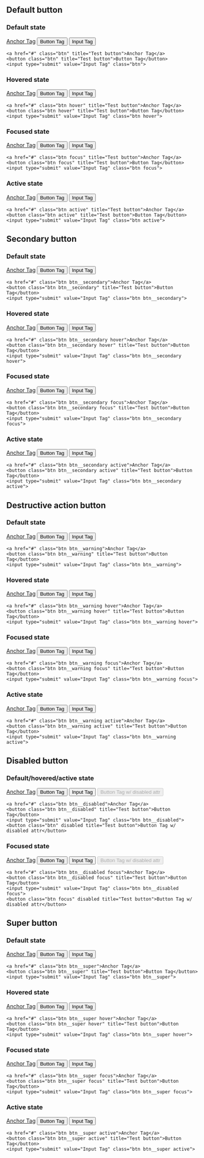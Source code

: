 ## Default button

### Default state

<a href="#" class="btn" title="Test button">Anchor Tag</a>
<button class="btn" title="Test button">Button Tag</button>
<input type="submit" value="Input Tag" class="btn">

```
<a href="#" class="btn" title="Test button">Anchor Tag</a>
<button class="btn" title="Test button">Button Tag</button>
<input type="submit" value="Input Tag" class="btn">
```

### Hovered state

<a href="#" class="btn hover" title="Test button">Anchor Tag</a>
<button class="btn hover" title="Test button">Button Tag</button>
<input type="submit" value="Input Tag" class="btn hover">

```
<a href="#" class="btn hover" title="Test button">Anchor Tag</a>
<button class="btn hover" title="Test button">Button Tag</button>
<input type="submit" value="Input Tag" class="btn hover">
```

### Focused state

<a href="#" class="btn focus" title="Test button">Anchor Tag</a>
<button class="btn focus" title="Test button">Button Tag</button>
<input type="submit" value="Input Tag" class="btn focus">

```
<a href="#" class="btn focus" title="Test button">Anchor Tag</a>
<button class="btn focus" title="Test button">Button Tag</button>
<input type="submit" value="Input Tag" class="btn focus">
```

### Active state

<a href="#" class="btn active" title="Test button">Anchor Tag</a>
<button class="btn active" title="Test button">Button Tag</button>
<input type="submit" value="Input Tag" class="btn active">

```
<a href="#" class="btn active" title="Test button">Anchor Tag</a>
<button class="btn active" title="Test button">Button Tag</button>
<input type="submit" value="Input Tag" class="btn active">
```

## Secondary button

### Default state

<a href="#" class="btn btn__secondary">Anchor Tag</a>
<button class="btn btn__secondary" title="Test button">Button Tag</button>
<input type="submit" value="Input Tag" class="btn btn__secondary">

```
<a href="#" class="btn btn__secondary">Anchor Tag</a>
<button class="btn btn__secondary" title="Test button">Button Tag</button>
<input type="submit" value="Input Tag" class="btn btn__secondary">
```

### Hovered state

<a href="#" class="btn btn__secondary hover">Anchor Tag</a>
<button class="btn btn__secondary hover" title="Test button">Button Tag</button>
<input type="submit" value="Input Tag" class="btn btn__secondary hover">

```
<a href="#" class="btn btn__secondary hover">Anchor Tag</a>
<button class="btn btn__secondary hover" title="Test button">Button Tag</button>
<input type="submit" value="Input Tag" class="btn btn__secondary hover">
```

### Focused state

<a href="#" class="btn btn__secondary focus">Anchor Tag</a>
<button class="btn btn__secondary focus" title="Test button">Button Tag</button>
<input type="submit" value="Input Tag" class="btn btn__secondary focus">

```
<a href="#" class="btn btn__secondary focus">Anchor Tag</a>
<button class="btn btn__secondary focus" title="Test button">Button Tag</button>
<input type="submit" value="Input Tag" class="btn btn__secondary focus">
```

### Active state

<a href="#" class="btn btn__secondary active">Anchor Tag</a>
<button class="btn btn__secondary active" title="Test button">Button Tag</button>
<input type="submit" value="Input Tag" class="btn btn__secondary active">

```
<a href="#" class="btn btn__secondary active">Anchor Tag</a>
<button class="btn btn__secondary active" title="Test button">Button Tag</button>
<input type="submit" value="Input Tag" class="btn btn__secondary active">
```

## Destructive action button

### Default state

<a href="#" class="btn btn__warning">Anchor Tag</a>
<button class="btn btn__warning" title="Test button">Button Tag</button>
<input type="submit" value="Input Tag" class="btn btn__warning">

```
<a href="#" class="btn btn__warning">Anchor Tag</a>
<button class="btn btn__warning" title="Test button">Button Tag</button>
<input type="submit" value="Input Tag" class="btn btn__warning">
```

### Hovered state

<a href="#" class="btn btn__warning hover">Anchor Tag</a>
<button class="btn btn__warning hover" title="Test button">Button Tag</button>
<input type="submit" value="Input Tag" class="btn btn__warning hover">

```
<a href="#" class="btn btn__warning hover">Anchor Tag</a>
<button class="btn btn__warning hover" title="Test button">Button Tag</button>
<input type="submit" value="Input Tag" class="btn btn__warning hover">
```

### Focused state

<a href="#" class="btn btn__warning focus">Anchor Tag</a>
<button class="btn btn__warning focus" title="Test button">Button Tag</button>
<input type="submit" value="Input Tag" class="btn btn__warning focus">

```
<a href="#" class="btn btn__warning focus">Anchor Tag</a>
<button class="btn btn__warning focus" title="Test button">Button Tag</button>
<input type="submit" value="Input Tag" class="btn btn__warning focus">
```

### Active state

<a href="#" class="btn btn__warning active">Anchor Tag</a>
<button class="btn btn__warning active" title="Test button">Button Tag</button>
<input type="submit" value="Input Tag" class="btn btn__warning active">

```
<a href="#" class="btn btn__warning active">Anchor Tag</a>
<button class="btn btn__warning active" title="Test button">Button Tag</button>
<input type="submit" value="Input Tag" class="btn btn__warning active">
```

## Disabled button

### Default/hovered/active state

<a href="#" class="btn btn__disabled">Anchor Tag</a>
<button class="btn btn__disabled" title="Test button">Button Tag</button>
<input type="submit" value="Input Tag" class="btn btn__disabled">
<button class="btn" disabled title="Test button">Button Tag w/ disabled attr</button>

```
<a href="#" class="btn btn__disabled">Anchor Tag</a>
<button class="btn btn__disabled" title="Test button">Button Tag</button>
<input type="submit" value="Input Tag" class="btn btn__disabled">
<button class="btn" disabled title="Test button">Button Tag w/ disabled attr</button>
```

### Focused state

<a href="#" class="btn btn__disabled focus">Anchor Tag</a>
<button class="btn btn__disabled focus" title="Test button">Button Tag</button>
<input type="submit" value="Input Tag" class="btn btn__disabled focus">
<button class="btn focus" disabled title="Test button">Button Tag w/ disabled attr</button>

```
<a href="#" class="btn btn__disabled focus">Anchor Tag</a>
<button class="btn btn__disabled focus" title="Test button">Button Tag</button>
<input type="submit" value="Input Tag" class="btn btn__disabled focus">
<button class="btn focus" disabled title="Test button">Button Tag w/ disabled attr</button>
```

## Super button

### Default state

<a href="#" class="btn btn__super">Anchor Tag</a>
<button class="btn btn__super" title="Test button">Button Tag</button>
<input type="submit" value="Input Tag" class="btn btn__super">

```
<a href="#" class="btn btn__super">Anchor Tag</a>
<button class="btn btn__super" title="Test button">Button Tag</button>
<input type="submit" value="Input Tag" class="btn btn__super">
```

### Hovered state

<a href="#" class="btn btn__super hover">Anchor Tag</a>
<button class="btn btn__super hover" title="Test button">Button Tag</button>
<input type="submit" value="Input Tag" class="btn btn__super hover">

```
<a href="#" class="btn btn__super hover">Anchor Tag</a>
<button class="btn btn__super hover" title="Test button">Button Tag</button>
<input type="submit" value="Input Tag" class="btn btn__super hover">
```

### Focused state

<a href="#" class="btn btn__super focus">Anchor Tag</a>
<button class="btn btn__super focus" title="Test button">Button Tag</button>
<input type="submit" value="Input Tag" class="btn btn__super focus">

```
<a href="#" class="btn btn__super focus">Anchor Tag</a>
<button class="btn btn__super focus" title="Test button">Button Tag</button>
<input type="submit" value="Input Tag" class="btn btn__super focus">
```

### Active state

<a href="#" class="btn btn__super active">Anchor Tag</a>
<button class="btn btn__super active" title="Test button">Button Tag</button>
<input type="submit" value="Input Tag" class="btn btn__super active">

```
<a href="#" class="btn btn__super active">Anchor Tag</a>
<button class="btn btn__super active" title="Test button">Button Tag</button>
<input type="submit" value="Input Tag" class="btn btn__super active">
```
